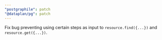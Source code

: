 ```yaml
---
"postgraphile": patch
"@dataplan/pg": patch
---
```


Fix bug preventing using certain steps as input to `resource.find({...})` and
`resource.get({...})`.
